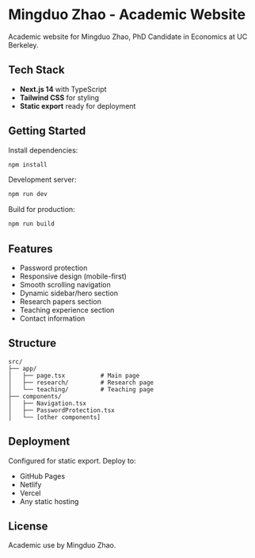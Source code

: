 # Mingduo Zhao - Academic Website

Academic website for Mingduo Zhao, PhD Candidate in Economics at UC Berkeley.

## Tech Stack

- **Next.js 14** with TypeScript
- **Tailwind CSS** for styling  
- **Static export** ready for deployment

## Getting Started

Install dependencies:
```bash
npm install
```

Development server:
```bash
npm run dev
```

Build for production:
```bash
npm run build
```

## Features

- Password protection
- Responsive design (mobile-first)
- Smooth scrolling navigation
- Dynamic sidebar/hero section
- Research papers section
- Teaching experience section
- Contact information

## Structure

```
src/
├── app/
│   ├── page.tsx          # Main page
│   ├── research/         # Research page
│   └── teaching/         # Teaching page
├── components/
│   ├── Navigation.tsx
│   ├── PasswordProtection.tsx
│   └── [other components]
```

## Deployment

Configured for static export. Deploy to:
- GitHub Pages
- Netlify 
- Vercel
- Any static hosting

## License

Academic use by Mingduo Zhao. 